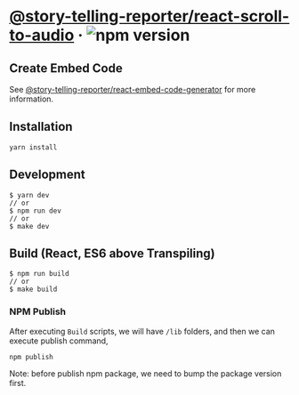# [@story-telling-reporter/react-scroll-to-audio](https://www.npmjs.com/package/@story-telling-reporter/react-scroll-to-audio) &middot; ![npm version](https://img.shields.io/npm/v/@story-telling-reporter/react-scroll-to-audio.svg?style=flat)

## Create Embed Code
See [@story-telling-reporter/react-embed-code-generator](https://github.com/nickhsine/story-telling-reporter/blob/main/packages/embed-code-generator/README.md) for more information.

## Installation
`yarn install`

## Development
```
$ yarn dev
// or
$ npm run dev
// or
$ make dev
```

## Build (React, ES6 above Transpiling)
```
$ npm run build
// or
$ make build
```

### NPM Publish
After executing `Build` scripts, we will have `/lib` folders,
and then we can execute publish command,
```
npm publish
```

Note: before publish npm package, we need to bump the package version first. 
